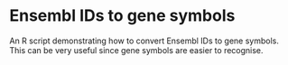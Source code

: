 # Ensembl IDs to gene symbols

An R script demonstrating how to convert Ensembl IDs to gene symbols. This can be very useful since gene symbols are easier to recognise.
